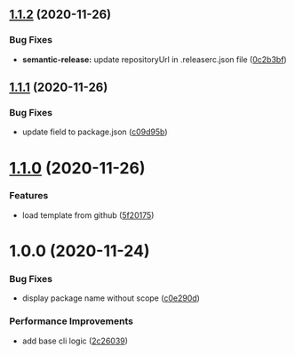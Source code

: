 ## [1.1.2](https://github.com/NimbleWing/node-module-generator/compare/v1.1.1...v1.1.2) (2020-11-26)


### Bug Fixes

* **semantic-release:** update repositoryUrl in .releaserc.json file ([0c2b3bf](https://github.com/NimbleWing/node-module-generator/commit/0c2b3bf96afc7d9665384c575c8edf5a87ec85b2))

## [1.1.1](https://github.com/NimbleWing/node-module-generator/compare/v1.1.0...v1.1.1) (2020-11-26)


### Bug Fixes

* update field to package.json ([c09d95b](https://github.com/NimbleWing/node-module-generator/commit/c09d95b9bce1630a99913ef7399a31a8ea412df3))

# [1.1.0](https://github.com/NimbleWing/node-module-generator/compare/v1.0.0...v1.1.0) (2020-11-26)


### Features

* load template from github ([5f20175](https://github.com/NimbleWing/node-module-generator/commit/5f2017520179d93012729256a158756212c4fea0))

# 1.0.0 (2020-11-24)


### Bug Fixes

* display package name without scope ([c0e290d](https://github.com/NimbleWing/node-module-generator/commit/c0e290da7034a1ff36136863cebae04658ce7039))


### Performance Improvements

* add base cli logic ([2c26039](https://github.com/NimbleWing/node-module-generator/commit/2c26039bff840ecba691fb7d560b7bec6efff35c))
